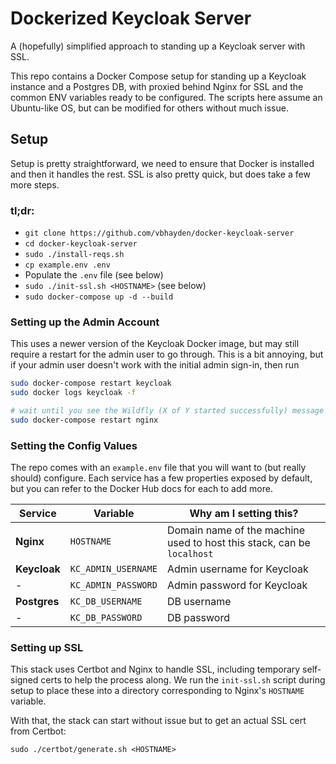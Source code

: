 # Dockerized Keycloak Server
A (hopefully) simplified approach to standing up a Keycloak server with SSL.

This repo contains a Docker Compose setup for standing up a Keycloak instance and a Postgres DB, with proxied behind Nginx for SSL and the common ENV variables ready to be configured.  The scripts here assume an Ubuntu-like OS, but can be modified for others without much issue.

## Setup
Setup is pretty straightforward, we need to ensure that Docker is installed and then it handles the rest.  SSL is also pretty quick, but does take a few more steps.

### tl;dr:
- `git clone https://github.com/vbhayden/docker-keycloak-server`
- `cd docker-keycloak-server`
- `sudo ./install-reqs.sh`
- `cp example.env .env`
- Populate the `.env` file (see below)
- `sudo ./init-ssl.sh <HOSTNAME>` (see below)
- `sudo docker-compose up -d --build`

### Setting up the Admin Account
This uses a newer version of the Keycloak Docker image, but may still require a restart for the admin user to go through.  This is a bit annoying, but if your admin user doesn't work with the initial admin sign-in, then run

```bash
sudo docker-compose restart keycloak
sudo docker logs keycloak -f 

# wait until you see the Wildfly (X of Y started successfully) message
sudo docker-compose restart nginx
```

### Setting the Config Values
The repo comes with an `example.env` file that you will want to (but really should) configure.  Each service has a few properties exposed by default, but you can refer to the Docker Hub docs for each to add more.

Service|Variable|Why am I setting this?
-|-|-
**Nginx**|`HOSTNAME`|Domain name of the machine used to host this stack, can be `localhost`
**Keycloak**|`KC_ADMIN_USERNAME`|Admin username for Keycloak
-|`KC_ADMIN_PASSWORD`|Admin password for Keycloak
**Postgres**|`KC_DB_USERNAME`|DB username
-|`KC_DB_PASSWORD`|DB password

### Setting up SSL
This stack uses Certbot and Nginx to handle SSL, including temporary self-signed certs to help the process along.  We run the `init-ssl.sh` script during setup to place these into a directory corresponding to Nginx's `HOSTNAME` variable.  

With that, the stack can start without issue but to get an actual SSL cert from Certbot:
```
sudo ./certbot/generate.sh <HOSTNAME>
```
